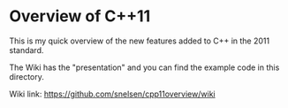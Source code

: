 # Overview of C++11
This is my quick overview of the new features added to C++ in the 2011 standard.

The Wiki has the "presentation" and you can find the example code in this directory.

Wiki link: <https://github.com/snelsen/cpp11overview/wiki>
